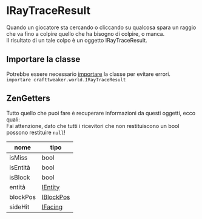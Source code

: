 # IRayTraceResult

Quando un giocatore sta cercando o cliccando su qualcosa spara un raggio che va fino a colpire quello che ha bisogno di colpire, o manca.  
Il risultato di un tale colpo è un oggetto IRayTraceResult.

## Importare la classe

Potrebbe essere necessario [importare](/AdvancedFunctions/Import/) la classe per evitare errori.  
`importare crafttweaker.world.IRayTraceResult`

## ZenGetters

Tutto quello che puoi fare è recuperare informazioni da questi oggetti, ecco quali:  
Fai attenzione, dato che tutti i ricevitori che non restituiscono un bool possono restituire `null`!

| nome     | tipo                                   |
| -------- | -------------------------------------- |
| isMiss   | bool                                   |
| isEntità | bool                                   |
| isBlock  | bool                                   |
| entità   | [IEntity](/Vanilla/Entities/IEntity/)  |
| blockPos | [IBlockPos](/Vanilla/World/IBlockPos/) |
| sideHit  | [IFacing](/Vanilla/World/IFacing/)     |